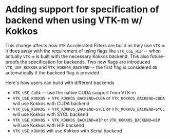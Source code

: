 # Adding support for specification of backend when using VTK-m w/ Kokkos

This change affects how `VTK` Accelerated Filters are build as they use `VTK-m`
It does away with the requirement of using flags like `VTK_USE_HIP` -- when actually `VTK-m`
is built with the necessary Kokkos backend. This also future-proofs the specification for backends.
Two new flags are introduced `VTK_USE_KOKKOS` and `VTK_KOKKOS_BACKEND` -- the first flag is considered
`ON` automatically if the backend flag is provided.

Here's how users can build with different backends

- `VTK_USE_CUDA` -- use the native CUDA support from VTK-m
- `VTK_USE_KOKKOS + VTK_KOKKOS_BACKEND=CUDA` or `VTK_KOKKOS_BACKEND=CUDA` will use Kokkos with CUDA backend
- `VTK_USE_KOKKOS + VTK_KOKKOS_BACKEND=SYCL` or `VTK_KOKKOS_BACKEND=SYCL` will use Kokkos with SYCL backend
- `VTK_USE_KOKKOS + VTK_KOKKOS_BACKEND=HIP` or `VTK_KOKKOS_BACKEND=HIP` will use Kokkos with HIP backend
- `VTK_USE_KOKKOS` will use Kokkos with Serial backend
